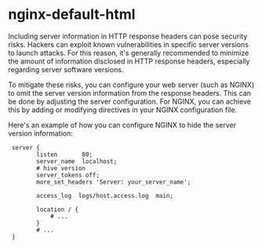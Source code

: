 # nginx-default-html

Including server information in HTTP response headers can pose security risks. Hackers can exploit known vulnerabilities in specific server versions to launch attacks. For this reason, it's generally recommended to minimize the amount of information disclosed in HTTP response headers, especially regarding server software versions.

To mitigate these risks, you can configure your web server (such as NGINX) to omit the server version information from the response headers. This can be done by adjusting the server configuration. For NGINX, you can achieve this by adding or modifying directives in your NGINX configuration file.

Here's an example of how you can configure NGINX to hide the server version information:

```
 server {
        listen       80;
        server_name  localhost;
        # hive version
        server_tokens off;
        more_set_headers 'Server: your_server_name';
       
        access_log  logs/host.access.log  main;

        location / {
            # ...
        }
        # ...
 }
```